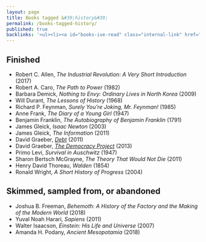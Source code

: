 ```yaml
---
layout: page
title: Books tagged &#39;history&#39;
permalink: /books-tagged-history/
published: true
backlinks: '<ul><li><a id="books-ive-read" class="internal-link" href="/books-ive-read/">Books I&#39;ve read</a></li></ul>'
---
```




## Finished 
* Robert C. Allen, _The Industrial Revolution: A Very Short Introduction_ (2017) 
* Robert A. Caro, _The Path to Power_ (1982) 
* Barbara Demick, _Nothing to Envy: Ordinary Lives in North Korea_ (2009) 
* Will Durant, _The Lessons of History_ (1968) 
* Richard P. Feynman, _Surely You're Joking, Mr. Feynman!_ (1985) 
* Anne Frank, _The Diary of a Young Girl_ (1947) 
* Benjamin Franklin, _The Autobiography of Benjamin Franklin_ (1791) 
* James Gleick, _Isaac Newton_ (2003) 
* James Gleick, _The Information_ (2011) 
* David Graeber, _<a id="graeber-debt" class="internal-link" href="/graeber-debt/">Debt</a>_ (2011) 
* David Graeber, _<a id="graeber-democracy-project" class="internal-link" href="/graeber-democracy-project/">The Democracy Project</a>_ (2013) 
* Primo Levi, _Survival in Auschwitz_ (1947) 
* Sharon Bertsch McGrayne, _The Theory That Would Not Die_ (2011) 
* Henry David Thoreau, _Walden_ (1854) 
* Ronald Wright, _A Short History of Progress_ (2004) 


## Skimmed, sampled from, or abandoned 
* Joshua B. Freeman, _Behemoth: A History of the Factory and the Making of the Modern World_ (2018) 
* Yuval Noah Harari, _Sapiens_ (2011) 
* Walter Isaacson, _Einstein: His Life and Universe_ (2007) 
* Amanda H. Podany, _Ancient Mesopotamia_ (2018) 
